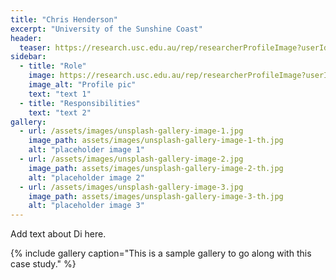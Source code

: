 ```yaml
---
title: "Chris Henderson"
excerpt: "University of the Sunshine Coast"
header:
  teaser: https://research.usc.edu.au/rep/researcherProfileImage?userId=3712174870002621&institution=61USC_INST
sidebar:
  - title: "Role"
    image: https://research.usc.edu.au/rep/researcherProfileImage?userId=3712174870002621&institution=61USC_INST
    image_alt: "Profile pic"
    text: "text 1"
  - title: "Responsibilities"
    text: "text 2"
gallery:
  - url: /assets/images/unsplash-gallery-image-1.jpg
    image_path: assets/images/unsplash-gallery-image-1-th.jpg
    alt: "placeholder image 1"
  - url: /assets/images/unsplash-gallery-image-2.jpg
    image_path: assets/images/unsplash-gallery-image-2-th.jpg
    alt: "placeholder image 2"
  - url: /assets/images/unsplash-gallery-image-3.jpg
    image_path: assets/images/unsplash-gallery-image-3-th.jpg
    alt: "placeholder image 3"
---
```


Add text about Di here.

{% include gallery caption="This is a sample gallery to go along with this case study." %}
